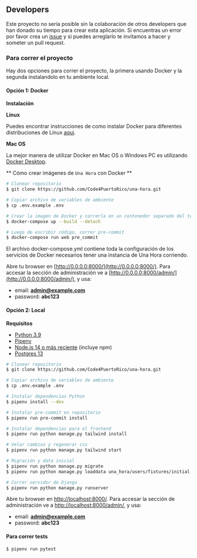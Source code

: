 ## Developers

Este proyecto no sería posible sin la colaboración de otros developers que han donado su tiempo para crear esta aplicación. Si encuentras un error por favor crea un [issue](https://github.com/Code4PuertoRico/una-hora/issues) y si puedes arreglarlo te invitamos a hacer y someter un pull request.

### Para correr el proyecto

Hay dos opciones para correr el proyecto, la primera usando Docker y la segunda instalandolo en tu ambiente local.

#### Opción 1: Docker

**Instalación**

**Linux**

Puedes encontrar instrucciones de como instalar Docker para diferentes distribuciones de Linux [aqui](https://docs.docker.com/engine/installation/#docker-editions).


**Mac OS**

La mejor manera de utilizar Docker en Mac OS o Windows PC es utilizando [Docker Desktop](https://www.docker.com/products/docker-desktop).

** Cómo crear imágenes de `Una Hora` con Docker **

```bash
# Clonear repositorio
$ git clone https://github.com/Code4PuertoRico/una-hora.git

# Copiar archivo de variables de ambiente
$ cp .env.example .env

# Crear la imagen de Docker y correrla en un contenedor separado del terminal
$ docker-compose up --build --detach

# Luego de escribir código, correr pre-commit
$ docker-compose run web pre_commit
```

El archivo docker-compose.yml contiene toda la configuración de los servicios de Docker necesarios tener una instancia de Una Hora corriendo.

Abre tu browser en [http://0.0.0.0:8000/](http://0.0.0.0:8000/). Para accesar la sección de administración ve a [http://0.0.0.0:8000/admin/](http://0.0.0.0:8000/admin/), y usa:

* email: **admin@example.com**
* password: **abc123**

#### Opción 2: Local

**Requisitos**

- [Python 3.9](https://www.python.org/)
- [Pipenv](https://docs.pipenv.org/en/latest/)
- [Node.js 14 o más reciente](https://nodejs.org) (incluye npm)
- [Postgres 13](https://www.postgresql.org/)

```bash
# Clonear repositorio
$ git clone https://github.com/Code4PuertoRico/una-hora.git

# Copiar archivo de variables de ambiente
$ cp .env.example .env

# Instalar dependencias Python
$ pipenv install --dev

# Instalar pre-commit en repositorio
$ pipenv run pre-commit install

# Instalar dependencias para el frontend
$ pipenv run python manage.py tailwind install

# Velar cambios y regenerar css
$ pipenv run python manage.py tailwind start

# Migración y data inicial
$ pipenv run python manage.py migrate
$ pipenv run python manage.py loaddata una_hora/users/fixtures/initial.json

# Correr servidor de Django
$ pipenv run python manage.py runserver
```

Abre tu browser en [http://localhost:8000/](http://localhost:8000/). Para accesar la sección de administración ve a [http://localhost:8000/admin/](http://localhost:8000/admin/), y usa:

* email: **admin@example.com**
* password: **abc123**

#### Para correr tests
```
$ pipenv run pytest
```
